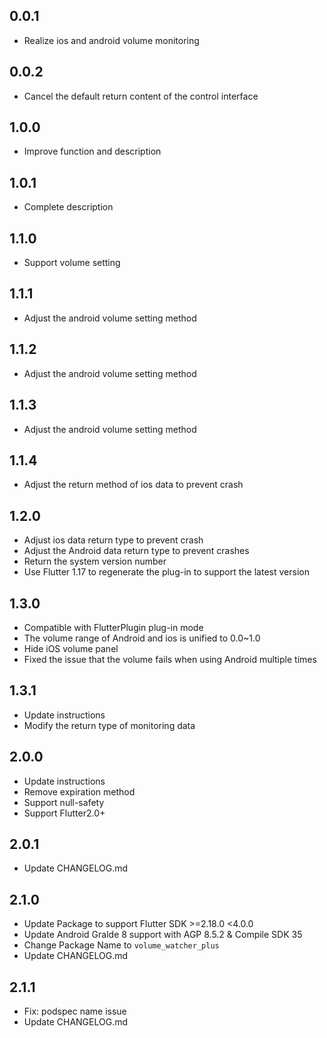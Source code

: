 ## 0.0.1
* Realize ios and android volume monitoring

## 0.0.2
* Cancel the default return content of the control interface

## 1.0.0
* Improve function and description

## 1.0.1
* Complete description

## 1.1.0
* Support volume setting

## 1.1.1
* Adjust the android volume setting method

## 1.1.2
* Adjust the android volume setting method

## 1.1.3
* Adjust the android volume setting method

## 1.1.4
* Adjust the return method of ios data to prevent crash

## 1.2.0
* Adjust ios data return type to prevent crash
* Adjust the Android data return type to prevent crashes
* Return the system version number
* Use Flutter 1.17 to regenerate the plug-in to support the latest version

## 1.3.0
* Compatible with FlutterPlugin plug-in mode
* The volume range of Android and ios is unified to 0.0~1.0
* Hide iOS volume panel
* Fixed the issue that the volume fails when using Android multiple times

## 1.3.1
* Update instructions
* Modify the return type of monitoring data

## 2.0.0
* Update instructions
* Remove expiration method
* Support null-safety
* Support Flutter2.0+

## 2.0.1
* Update CHANGELOG.md

## 2.1.0
* Update Package to support Flutter SDK >=2.18.0 <4.0.0
* Update Android Gralde 8 support with AGP 8.5.2 & Compile SDK 35
* Change Package Name to `volume_watcher_plus`
* Update CHANGELOG.md

## 2.1.1
* Fix: podspec name issue
* Update CHANGELOG.md